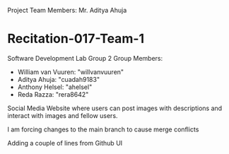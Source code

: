 Project Team Members:
Mr. Aditya Ahuja
# Recitation-017-Team-1
Software Development Lab Group 2
Group Members:
- William van Vuuren: "willvanvuuren"
- Aditya Ahuja: "cuadah9183"
- Anthony Helsel: "ahelsel"
- Reda Razza: "rera8642"

Social Media Website where users can post images with descriptions and interact with images and fellow users.

I am forcing changes to the main branch to cause merge conflicts

Adding a couple of lines from Github UI 
